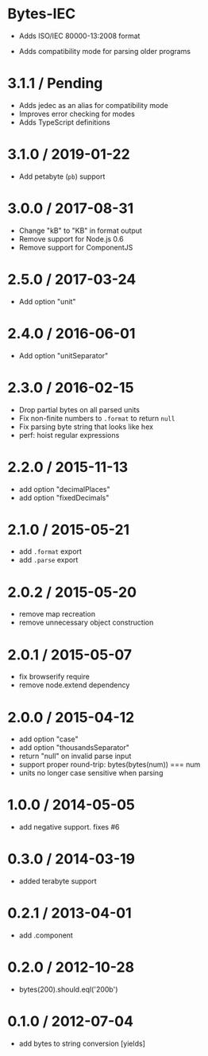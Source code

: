 Bytes-IEC
=================
* Adds ISO/IEC 80000-13:2008 format
- Adds compatibility mode for parsing older programs

3.1.1 / Pending
==================

  * Adds jedec as an alias for compatibility mode
  * Improves error checking for modes
  * Adds TypeScript definitions

3.1.0 / 2019-01-22
==================

  * Add petabyte (`pb`) support

3.0.0 / 2017-08-31
==================

  * Change "kB" to "KB" in format output
  * Remove support for Node.js 0.6
  * Remove support for ComponentJS

2.5.0 / 2017-03-24
==================

  * Add option "unit"

2.4.0 / 2016-06-01
==================

  * Add option "unitSeparator"

2.3.0 / 2016-02-15
==================

  * Drop partial bytes on all parsed units
  * Fix non-finite numbers to `.format` to return `null`
  * Fix parsing byte string that looks like hex
  * perf: hoist regular expressions

2.2.0 / 2015-11-13
==================

  * add option "decimalPlaces"
  * add option "fixedDecimals"

2.1.0 / 2015-05-21
==================

  * add `.format` export
  * add `.parse` export

2.0.2 / 2015-05-20
==================

  * remove map recreation
  * remove unnecessary object construction

2.0.1 / 2015-05-07
==================

  * fix browserify require
  * remove node.extend dependency

2.0.0 / 2015-04-12
==================

  * add option "case"
  * add option "thousandsSeparator"
  * return "null" on invalid parse input
  * support proper round-trip: bytes(bytes(num)) === num
  * units no longer case sensitive when parsing

1.0.0 / 2014-05-05
==================

 * add negative support. fixes #6

0.3.0 / 2014-03-19
==================

 * added terabyte support

0.2.1 / 2013-04-01
==================

  * add .component

0.2.0 / 2012-10-28
==================

  * bytes(200).should.eql('200b')

0.1.0 / 2012-07-04
==================

  * add bytes to string conversion [yields]
